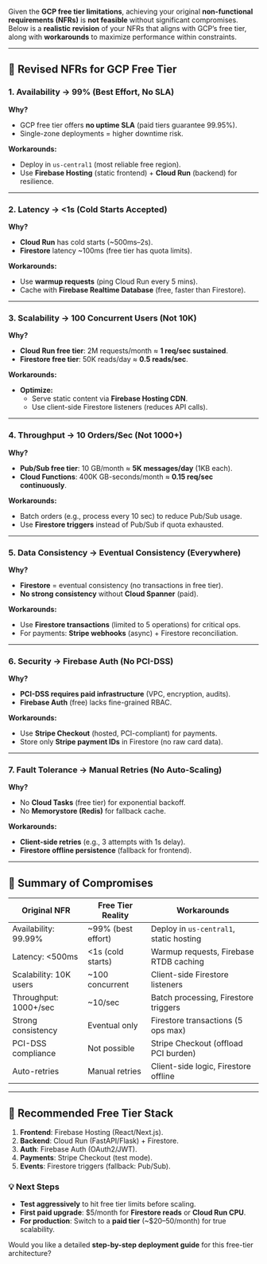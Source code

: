 Given the **GCP free tier limitations**, achieving your original **non-functional requirements (NFRs)** is **not feasible** without significant compromises. Below is a **realistic revision** of your NFRs that aligns with GCP’s free tier, along with **workarounds** to maximize performance within constraints.  

---

## **🔧 Revised NFRs for GCP Free Tier**  
### **1. Availability → 99% (Best Effort, No SLA)**  
**Why?**  
- GCP free tier offers **no uptime SLA** (paid tiers guarantee 99.95%).  
- Single-zone deployments = higher downtime risk.  

**Workarounds:**  
- Deploy in `us-central1` (most reliable free region).  
- Use **Firebase Hosting** (static frontend) + **Cloud Run** (backend) for resilience.  

---

### **2. Latency → <1s (Cold Starts Accepted)**  
**Why?**  
- **Cloud Run** has cold starts (~500ms–2s).  
- **Firestore** latency ~100ms (free tier has quota limits).  

**Workarounds:**  
- Use **warmup requests** (ping Cloud Run every 5 mins).  
- Cache with **Firebase Realtime Database** (free, faster than Firestore).  

---

### **3. Scalability → 100 Concurrent Users (Not 10K)**  
**Why?**  
- **Cloud Run free tier**: 2M requests/month ≈ **1 req/sec sustained**.  
- **Firestore free tier**: 50K reads/day ≈ **0.5 reads/sec**.  

**Workarounds:**  
- **Optimize:**  
  - Serve static content via **Firebase Hosting CDN**.  
  - Use client-side Firestore listeners (reduces API calls).  

---

### **4. Throughput → 10 Orders/Sec (Not 1000+)**  
**Why?**  
- **Pub/Sub free tier**: 10 GB/month ≈ **5K messages/day** (1KB each).  
- **Cloud Functions**: 400K GB-seconds/month ≈ **0.15 req/sec continuously**.  

**Workarounds:**  
- Batch orders (e.g., process every 10 sec) to reduce Pub/Sub usage.  
- Use **Firestore triggers** instead of Pub/Sub if quota exhausted.  

---

### **5. Data Consistency → Eventual Consistency (Everywhere)**  
**Why?**  
- **Firestore** = eventual consistency (no transactions in free tier).  
- **No strong consistency** without **Cloud Spanner** (paid).  

**Workarounds:**  
- Use **Firestore transactions** (limited to 5 operations) for critical ops.  
- For payments: **Stripe webhooks** (async) + Firestore reconciliation.  

---

### **6. Security → Firebase Auth (No PCI-DSS)**  
**Why?**  
- **PCI-DSS requires paid infrastructure** (VPC, encryption, audits).  
- **Firebase Auth** (free) lacks fine-grained RBAC.  

**Workarounds:**  
- Use **Stripe Checkout** (hosted, PCI-compliant) for payments.  
- Store only **Stripe payment IDs** in Firestore (no raw card data).  

---

### **7. Fault Tolerance → Manual Retries (No Auto-Scaling)**  
**Why?**  
- No **Cloud Tasks** (free tier) for exponential backoff.  
- No **Memorystore (Redis)** for fallback cache.  

**Workarounds:**  
- **Client-side retries** (e.g., 3 attempts with 1s delay).  
- **Firestore offline persistence** (fallback for frontend).  

---

## **📌 Summary of Compromises**  
| **Original NFR**       | **Free Tier Reality**       | **Workarounds**                          |  
|------------------------|----------------------------|------------------------------------------|  
| Availability: 99.99%   | ~99% (best effort)         | Deploy in `us-central1`, static hosting  |  
| Latency: <500ms        | <1s (cold starts)          | Warmup requests, Firebase RTDB caching   |  
| Scalability: 10K users | ~100 concurrent            | Client-side Firestore listeners          |  
| Throughput: 1000+/sec  | ~10/sec                    | Batch processing, Firestore triggers     |  
| Strong consistency     | Eventual only              | Firestore transactions (5 ops max)       |  
| PCI-DSS compliance     | Not possible               | Stripe Checkout (offload PCI burden)     |  
| Auto-retries           | Manual retries             | Client-side logic, Firestore offline     |  

---

## **🚀 Recommended Free Tier Stack**  
1. **Frontend**: Firebase Hosting (React/Next.js).  
2. **Backend**: Cloud Run (FastAPI/Flask) + Firestore.  
3. **Auth**: Firebase Auth (OAuth2/JWT).  
4. **Payments**: Stripe Checkout (test mode).  
5. **Events**: Firestore triggers (fallback: Pub/Sub).  


### **💡 Next Steps**  
- **Test aggressively** to hit free tier limits before scaling.  
- **First paid upgrade**: $5/month for **Firestore reads** or **Cloud Run CPU**.  
- **For production**: Switch to a **paid tier** (~$20–50/month) for true scalability.  

Would you like a detailed **step-by-step deployment guide** for this free-tier architecture?